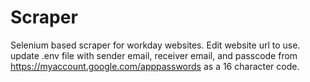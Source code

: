 # Scraper

Selenium based scraper for workday websites.
Edit website url to use.
update .env file with sender email, receiver email, and passcode from
https://myaccount.google.com/apppasswords as a 16 character code. 
